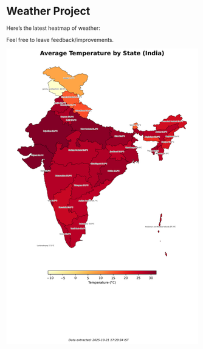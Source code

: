 # Weather Project

Here’s the latest heatmap of weather:

Feel free to leave feedback/improvements.

![India Heatmap](docs/assets/india_heatmap.png?v=F7738C)
